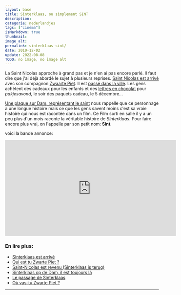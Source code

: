 ```yaml
---
layout: base
title: Sinterklaas, ou simplement SINT
description: 
categorie: nederlandjes
tags: ["cinéma"]
isMarkdown: true
thumbnail: 
image_alt: 
permalink: sinterklaas-sint/
date: 2010-12-02
update: 2022-08-08
TODO: no image, no image alt
---
```




La Saint Nicolas approche à grand pas et je n'en ai pas encore parlé. Il faut dire que j'ai déjà abordé le sujet à plusieurs reprises. [Saint Nicolas est arrivé](/sinterklaas-est-arrive) avec son compagnon [Zwaarte Piet](/sinterklaas-est-arrive). Il est [passé dans la ville](/saint-nicolas-est-revenu-sinterklaas-is-terug). Les gens achètent des cadeaux pour les enfants et des [lettres en chocolat](/les-lettres-en-chocolat) pour *pakjesavond*, le soir des paquets cadeau, le 5 décembre...

[Une plaque sur Dam, représentant le saint](/sinterklaas-op-de-dam-il-est-toujours-la) nous rappelle que ce personnage a une longue histoire mais ce que les gens savent moins c'est sa vraie histoire qui nous est racontée dans un film. Ce Film sorti en salle il y a un peu plus d'un mois raconte la véritable histoire de *Sinterklaas*. Pour faire encore plus vrai, on l'appelle par son petit nom: **Sint**.

voici la bande annonce:
<!-- HTML -->
<div class="flex flex-col items-center">
<iframe width="560" height="315" src="https://www.youtube.com/embed/Xv3G70mm18k" title="YouTube video player" frameborder="0" allow="accelerometer; autoplay; clipboard-write; encrypted-media; gyroscope; picture-in-picture" allowfullscreen></iframe>
</div>
<!-- / HTML -->

### En lire plus:
* [Sinterklaas est arrivé](/sinterklaas-est-arrive)  
* [Qui est tu Zwarte Piet ?](/qui-est-tu-zwarte-piet)  
* [Saint-Nicolas est revenu (Sinterklaas is terug)](/saint-nicolas-est-revenu-sinterklaas-is-terug)  
* [Sinterklaas op de Dam, il est toujours là](/sinterklaas-op-de-dam-il-est-toujours-la)  
* [Le passage de Sinterklaas](/le-passage-de-sinterklaas)
* [Où vas-tu Zwarte Piet ?](/ou-va-Zwarte-Piet)
---